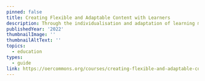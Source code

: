 ```yaml
---
pinned: false
title: Creating Flexible and Adaptable Content with Learners
description: Through the individualisation and adaptation of learning materials enabled by open education practices and the flexibility of digital resources, excluded or struggling learners can be included, to the benefit of all learners. This Commonwealth of Learning Knowledge Series paper introduces the dimensions of inclusive design as it applies to learning and focuses on the design of diverse learning experiences to help optimise learning opportunities for all learners.
publishedYear: '2022'
thumbnailImage: ''
thumbnailAltText: ''
topics:
  - education
types:
  - guide
link: https://oercommons.org/courses/creating-flexible-and-adaptable-content-with-learners-snow
---
```


